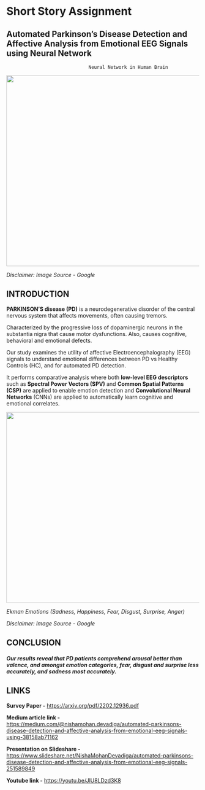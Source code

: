 # Short Story Assignment
## Automated Parkinson’s Disease Detection and Affective Analysis from Emotional EEG Signals using Neural Network &nbsp;

                                  Neural Network in Human Brain
 
  <img src="https://media.giphy.com/media/9N2UvCx7wXLnG/giphy.gif" width="800" height="497">

*Disclaimer: Image Source - Google*

## INTRODUCTION
              
**PARKINSON’S disease (PD)** is a neurodegenerative disorder of the central nervous system that affects movements, often causing tremors. 

Characterized by the progressive loss of dopaminergic neurons in the substantia nigra that cause motor dysfunctions. Also, causes cognitive, behavioral and emotional defects.

 Our study examines the utility of affective Electroencephalography (EEG) signals to understand emotional differences between PD vs Healthy Controls (HC), and for automated PD detection.

It performs comparative analysis where both **low-level EEG descriptors** such as **Spectral Power Vectors (SPV)** and **Common Spatial Patterns (CSP)** are applied to enable emotion detection and **Convolutional Neural Networks** (CNNs) are applied to automatically learn cognitive and emotional correlates.

<img src="https://media.giphy.com/media/8ExdHaMMOeJUc/giphy.gif" width="800" height="497">  

*Ekman Emotions (Sadness, Happiness, Fear, Disgust, Surprise, Anger)*



*Disclaimer: Image Source - Google*

## CONCLUSION                                                           
        
#### *Our results reveal that PD patients comprehend arousal better than valence, and amongst emotion categories, fear, disgust and surprise less accurately, and sadness most accurately.*


## LINKS                                                           

**Survey Paper -** https://arxiv.org/pdf/2202.12936.pdf

**Medium article link -** https://medium.com/@nishamohan.devadiga/automated-parkinsons-disease-detection-and-affective-analysis-from-emotional-eeg-signals-using-38158ab71162

**Presentation on Slideshare -** https://www.slideshare.net/NishaMohanDevadiga/automated-parkinsons-disease-detection-and-affective-analysis-from-emotional-eeg-signals-251589849

**Youtube link -** https://youtu.be/JlU8LDzd3K8
